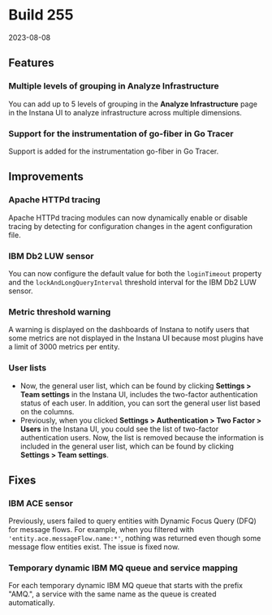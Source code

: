 # Build 255
2023-08-08

## Features

### Multiple levels of grouping in Analyze Infrastructure

You can add up to 5 levels of grouping in the **Analyze Infrastructure** page in the Instana UI to analyze infrastructure across multiple dimensions.

### Support for the instrumentation of go-fiber in Go Tracer

Support is added for the instrumentation go-fiber in Go Tracer.

## Improvements

### Apache HTTPd tracing

Apache HTTPd tracing modules can now dynamically enable or disable tracing by detecting for configuration changes in the agent configuration file.

### IBM Db2 LUW sensor

You can now configure the default value for both the `loginTimeout` property and the `lockAndLongQueryInterval` threshold interval for the IBM Db2 LUW sensor.

### Metric threshold warning

A warning is displayed on the dashboards of Instana to notify users that some metrics are not displayed in the Instana UI because most plugins have a limit of 3000 metrics per entity.

### User lists

- Now, the general user list, which can be found by clicking **Settings > Team settings** in the Instana UI, includes the two-factor authentication status of each user. In addition, you can sort the general user list based on the columns.
- Previously, when you clicked **Settings > Authentication > Two Factor > Users** in the Instana UI, you could see the list of two-factor authentication users. Now, the list is removed because the information is included in the general user list, which can be found by clicking **Settings > Team settings**.

## Fixes

### IBM ACE sensor

Previously, users failed to query entities with Dynamic Focus Query (DFQ) for message flows. For example, when you filtered with `'entity.ace.messageFlow.name:*'`, nothing was returned even though some message flow entities exist. The issue is fixed now.

### Temporary dynamic IBM MQ queue and service mapping

For each temporary dynamic IBM MQ queue that starts with the prefix "AMQ.", a service with the same name as the queue is created automatically.